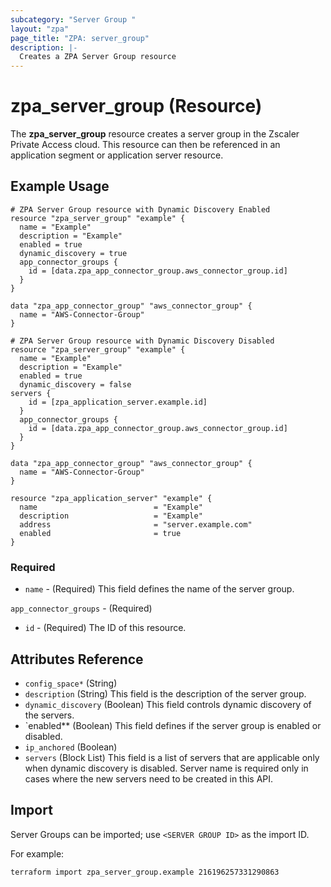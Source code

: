 ```yaml
---
subcategory: "Server Group "
layout: "zpa"
page_title: "ZPA: server_group"
description: |-
  Creates a ZPA Server Group resource
---
```


# zpa_server_group (Resource)

The **zpa_server_group** resource creates a server group in the Zscaler Private Access cloud. This resource can then be referenced in an application segment or application server resource.

## Example Usage

```hcl
# ZPA Server Group resource with Dynamic Discovery Enabled
resource "zpa_server_group" "example" {
  name = "Example"
  description = "Example"
  enabled = true
  dynamic_discovery = true
  app_connector_groups {
    id = [data.zpa_app_connector_group.aws_connector_group.id]
  }
}

data "zpa_app_connector_group" "aws_connector_group" {
  name = "AWS-Connector-Group"
}
```

```hcl
# ZPA Server Group resource with Dynamic Discovery Disabled
resource "zpa_server_group" "example" {
  name = "Example"
  description = "Example"
  enabled = true
  dynamic_discovery = false
servers {
    id = [zpa_application_server.example.id]
  }
  app_connector_groups {
    id = [data.zpa_app_connector_group.aws_connector_group.id]
  }
}

data "zpa_app_connector_group" "aws_connector_group" {
  name = "AWS-Connector-Group"
}

resource "zpa_application_server" "example" {
  name                          = "Example"
  description                   = "Example"
  address                       = "server.example.com"
  enabled                       = true
}
```

### Required

* `name` - (Required) This field defines the name of the server group.

`app_connector_groups` - (Required)

* `id` - (Required) The ID of this resource.

## Attributes Reference

* `config_space*` (String)
* `description` (String) This field is the description of the server group.
* `dynamic_discovery` (Boolean) This field controls dynamic discovery of the servers.
* `enabled** (Boolean) This field defines if the server group is enabled or disabled.
* `ip_anchored` (Boolean)
* `servers` (Block List) This field is a list of servers that are applicable only when dynamic discovery is disabled. Server name is required only in cases where the new servers need to be created in this API.

## Import

Server Groups can be imported; use `<SERVER GROUP ID>` as the import ID.

For example:

```shell
terraform import zpa_server_group.example 216196257331290863
```
